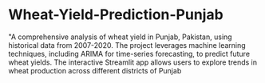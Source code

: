# Wheat-Yield-Prediction-Punjab
"A comprehensive analysis of wheat yield in Punjab, Pakistan, using historical data from 2007-2020. The project leverages machine learning techniques, including ARIMA for time-series forecasting, to predict future wheat yields. The interactive Streamlit app allows users to explore trends in wheat production across different districts of Punjab
